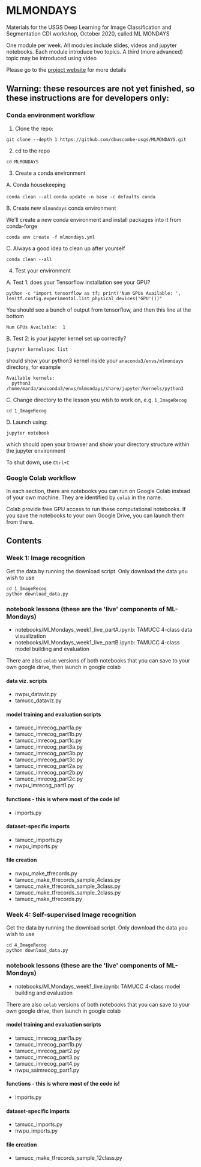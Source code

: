 # MLMONDAYS
Materials for the USGS Deep Learning for Image Classification and Segmentation CDI workshop, October 2020, called ML MONDAYS

One module per week. All modules include slides, videos and jupyter notebooks. Each module introduce two topics. A third (more advanced) topic may be introduced using video

Please go to the [project website](https://dbuscombe-usgs.github.io/MLMONDAYS) for more details

## Warning: these resources are not yet finished, so these instructions are for developers only:

### Conda environment workflow

1. Clone the repo:

`git clone --depth 1 https://github.com/dbuscombe-usgs/MLMONDAYS.git`

2. cd to the repo

`cd MLMONDAYS`

3. Create a conda environment

A. Conda housekeeping

`conda clean --all`
`conda update -n base -c defaults conda`

B. Create new `mlmondays` conda environment

We'll create a new conda environment and install packages into it from conda-forge

`conda env create -f mlmondays.yml`

C. Always a good idea to clean up after yourself

`conda clean --all`

4. Test your environment

A. Test 1: does your Tensorflow installation see your GPU?

`python -c "import tensorflow as tf; print('Num GPUs Available: ', len(tf.config.experimental.list_physical_devices('GPU')))"`

You should see a bunch of output from tensorflow, and then this line at the bottom

`Num GPUs Available:  1`

B. Test 2: is your jupyter kernel set up correctly?

`jupyter kernelspec list`

should show your python3 kernel inside your `anaconda3/envs/mlmondays` directory, for example

```
Available kernels:
  python3    /home/marda/anaconda3/envs/mlmondays/share/jupyter/kernels/python3
```

C. Change directory to the lesson you wish to work on, e.g. `1_ImageRecog`

`cd 1_ImageRecog`

D. Launch using:

`jupyter notebook`

which should open your browser and show your directory structure within the jupyter environment

To shut down, use `Ctrl+C`


### Google Colab workflow

In each section, there are notebooks you can run on Google Colab instead of your own machine. They are identified by `colab` in the name.

Colab provide free GPU access to run these computational notebooks. If you save the notebooks to your own Google Drive, you can launch them from there.



## Contents

### Week 1: Image recognition

Get the data by running the download script. Only download the data you wish to use

```
cd 1_ImageRecog
python download_data.py
```

### notebook lessons (these are the 'live' components of ML-Mondays)
* notebooks/MLMondays_week1_live_partA.ipynb: TAMUCC 4-class data visualization
* notebooks/MLMondays_week1_live_partB.ipynb: TAMUCC 4-class model building and evaluation

There are also `colab` versions of both notebooks that you can save to your own google drive, then launch in google colab

#### data viz. scripts
* nwpu_dataviz.py
* tamucc_dataviz.py

#### model training and evaluation scripts
* tamucc_imrecog_part1a.py
* tamucc_imrecog_part1b.py
* tamucc_imrecog_part1c.py
* tamucc_imrecog_part3a.py
* tamucc_imrecog_part3b.py
* tamucc_imrecog_part3c.py
* tamucc_imrecog_part2a.py
* tamucc_imrecog_part2b.py
* tamucc_imrecog_part2c.py
* nwpu_imrecog_part1.py

#### functions - this is where most of the code is!
* imports.py

#### dataset-specific imports
* tamucc_imports.py
* nwpu_imports.py

#### file creation
* nwpu_make_tfrecords.py
* tamucc_make_tfrecords_sample_4class.py
* tamucc_make_tfrecords_sample_3class.py
* tamucc_make_tfrecords_sample_2class.py
* tamucc_make_tfrecords.py



### Week 4: Self-supervised Image recognition

Get the data by running the download script. Only download the data you wish to use

```
cd 4_ImageRecog
python download_data.py
```

### notebook lessons (these are the 'live' components of ML-Mondays)
* notebooks/MLMondays_week1_live.ipynb: TAMUCC 4-class model building and evaluation

There are also `colab` versions of both notebooks that you can save to your own google drive, then launch in google colab

#### model training and evaluation scripts
* tamucc_imrecog_part1a.py
* tamucc_imrecog_part1b.py
* tamucc_imrecog_part2.py
* tamucc_imrecog_part3.py
* tamucc_imrecog_part4.py
* nwpu_ssimrecog_part1.py

#### functions - this is where most of the code is!
* imports.py

#### dataset-specific imports
* tamucc_imports.py
* nwpu_imports.py

#### file creation
* tamucc_make_tfrecords_sample_12class.py
